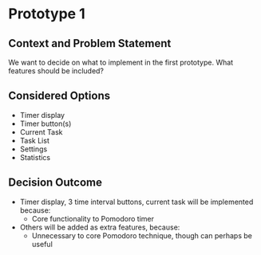 # Prototype 1

## Context and Problem Statement

We want to decide on what to implement in the first prototype.
What features should be included?

## Considered Options

* Timer display
* Timer button(s)
* Current Task
* Task List
* Settings
* Statistics 

## Decision Outcome

- Timer display, 3 time interval buttons, current task will be implemented because:
  - Core functionality to Pomodoro timer
- Others will be added as extra features, because: 
  - Unnecessary to core Pomodoro technique, though can perhaps be useful